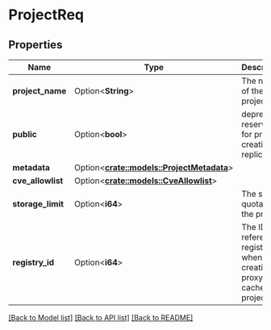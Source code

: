# ProjectReq

## Properties

Name | Type | Description | Notes
------------ | ------------- | ------------- | -------------
**project_name** | Option<**String**> | The name of the project. | [optional]
**public** | Option<**bool**> | deprecated, reserved for project creation in replication | [optional]
**metadata** | Option<[**crate::models::ProjectMetadata**](ProjectMetadata.md)> |  | [optional]
**cve_allowlist** | Option<[**crate::models::CveAllowlist**](CVEAllowlist.md)> |  | [optional]
**storage_limit** | Option<**i64**> | The storage quota of the project. | [optional]
**registry_id** | Option<**i64**> | The ID of referenced registry when creating the proxy cache project | [optional]

[[Back to Model list]](../README.md#documentation-for-models) [[Back to API list]](../README.md#documentation-for-api-endpoints) [[Back to README]](../README.md)


